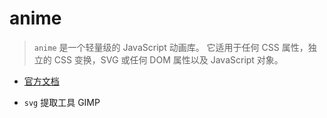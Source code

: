 # anime

> `anime` 是一个轻量级的 JavaScript 动画库。 它适用于任何 CSS 属性，独立的 CSS 变换，SVG 或任何 DOM 属性以及 JavaScript 对象。

- [官方文档](https://github.com/ArcherGrey/anime/blob/master/document.md)

* `svg` 提取工具 GIMP
